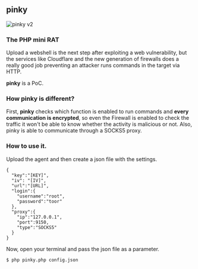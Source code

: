 ## pinky

![pinky v2](https://github.com/davidtavarez/pinky/raw/master/screenshots/pinkyV2.png "pinky v2")

### The PHP mini RAT

Upload a webshell is the next step after exploiting a web vulnerability, but the services like Cloudflare and the new generation of firewalls does a really good job preventing an attacker runs commands in the target via HTTP.

**pinky** is a PoC.

### How pinky is different?

First, **pinky** checks which function is enabled to run commands and **every communication is encrypted**, so even the Firewall is enabled to check the traffic it won't be able to know whether the activity is malicious or not. Also, pinky is able to communicate through a SOCKS5 proxy.

### How to use it.

Upload the agent and then create a json file with the settings.

```
{
  "key":"[KEY]",
  "iv": "[IV]",
  "url":"[URL]",
  "login":{
    "username":"root",
    "password":"toor"
  },
  "proxy":{
    "ip":"127.0.0.1",
    "port":9150,
    "type":"SOCKS5"
  }
}
```

Now, open your terminal and pass the json file as a parameter.

```
$ php pinky.php config.json
```
